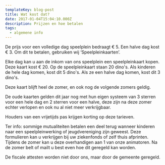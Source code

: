 ```yaml
---
templateKey: blog-post
title: Wat kost dat?
date: 2017-01-04T15:04:10.000Z
description: Prijzen en hoe betalen
tags:
  - algemene info
---
```

De prijs voor een volledige dag speelplein bedraagt € 5. Een halve dag kost € 3. Om dit te betalen, gebruiken wij ‘Speelpleinkaarten’.



Elke dag kan u aan de inkom van ons speelplein een speelpleinkaart kopen. Deze kaart kost € 20. Op de speelpleinkaart staan 20 dino's. Als kinderen de hele dag komen, kost dit 5 dino's. Als ze een halve dag komen, kost dit 3 dino's.



Deze kaart blijft heel de zomer, en ook nog de volgende zomers geldig.



De oude kaarten gelden dit jaar nog met hun eigen systeem van 3 sterren voor een hele dag en 2 sterren voor een halve, deze zijn na deze zomer echter verlopen en ook nu al niet meer verkrijgbaar.



Houders van een vrijetijds pas krijgen korting op deze tarieven.



Ter info: sommige mutualiteiten betalen een deel terug wanneer kinderen naar een speelpleinwerking of jeugdvereniging zijn geweest. Deze formulieren kan u verkrijgen bij uw ziekenfonds of zelf thuis afprinten. Tijdens de zomer kan u deze overhandigen aan 1 van onze animatoren. Na de zomer belt of mailt u best even hoe dit geregeld kan worden.

De fiscale attesten worden niet door ons, maar door de gemeente geregeld.
